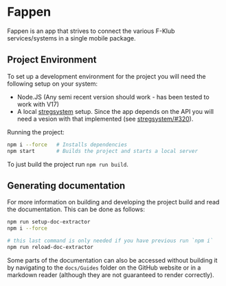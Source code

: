 
# Fappen

Fappen is an app that strives to connect the various F-Klub services/systems in a single mobile package.

## Project Environment  
  
To set up a development environment for the project you will need the following setup on your system:  
  
 - Node.JS (Any semi recent version should work - has been tested to work with V17)  
 - A local [stregsystem](https://github.com/f-klubben/stregsystemet) setup. Since the app depends on the API you will need a vesion with that implemented (see [stregsystem/#320](https://github.com/f-klubben/stregsystemet/pull/320)).  
  
Running the project:  
  
```bash  
npm i --force   # Installs dependencies  
npm start       # Builds the project and starts a local server  
```  
  
To just build the project run `npm run build`.

## Generating documentation

For more information on building and developing the project build and read the documentation.
This can be done as follows:

```bash
npm run setup-doc-extractor
npm i --force

# this last command is only needed if you have previous run `npm i`
npm run reload-doc-extractor
```

Some parts of the documentation can also be accessed without building it by navigating to the
`docs/Guides` folder on the GitHub website or in a markdown reader
(although they are not guaranteed to render correctly).